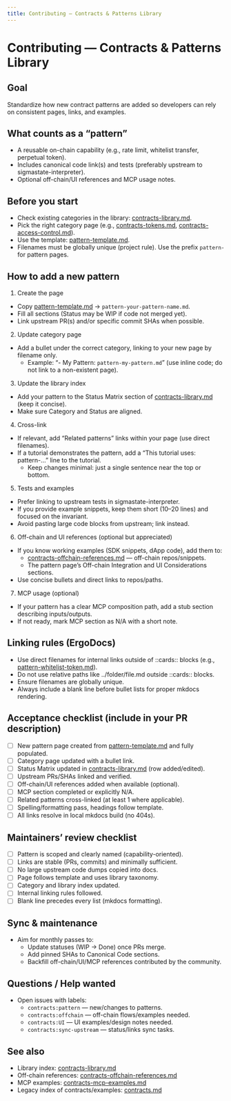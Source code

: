 ```yaml
---
title: Contributing — Contracts & Patterns Library
---
```


# Contributing — Contracts & Patterns Library

## Goal

Standardize how new contract patterns are added so developers can rely on consistent pages, links, and examples.

## What counts as a “pattern”

- A reusable on-chain capability (e.g., rate limit, whitelist transfer, perpetual token).
- Includes canonical code link(s) and tests (preferably upstream to sigmastate-interpreter).
- Optional off-chain/UI references and MCP usage notes.

## Before you start

- Check existing categories in the library: [contracts-library.md](contracts-library.md).
- Pick the right category page (e.g., [contracts-tokens.md](contracts-tokens.md), [contracts-access-control.md](contracts-access-control.md)).
- Use the template: [pattern-template.md](pattern-template.md).
- Filenames must be globally unique (project rule). Use the prefix `pattern-` for pattern pages.

## How to add a new pattern

1) Create the page

- Copy [pattern-template.md](pattern-template.md) → `pattern-your-pattern-name.md`.
- Fill all sections (Status may be WIP if code not merged yet).
- Link upstream PR(s) and/or specific commit SHAs when possible.

2) Update category page

- Add a bullet under the correct category, linking to your new page by filename only.
  - Example: “- My Pattern: `pattern-my-pattern.md`” (use inline code; do not link to a non-existent page).

3) Update the library index

- Add your pattern to the Status Matrix section of [contracts-library.md](contracts-library.md) (keep it concise).
- Make sure Category and Status are aligned.

4) Cross-link

- If relevant, add “Related patterns” links within your page (use direct filenames).
- If a tutorial demonstrates the pattern, add a “This tutorial uses: pattern-...” line to the tutorial.
  - Keep changes minimal: just a single sentence near the top or bottom.

5) Tests and examples

- Prefer linking to upstream tests in sigmastate-interpreter.
- If you provide example snippets, keep them short (10–20 lines) and focused on the invariant.
- Avoid pasting large code blocks from upstream; link instead.

6) Off-chain and UI references (optional but appreciated)

- If you know working examples (SDK snippets, dApp code), add them to:
  - [contracts-offchain-references.md](contracts-offchain-references.md) — off-chain repos/snippets.
  - The pattern page’s Off-chain Integration and UI Considerations sections.
- Use concise bullets and direct links to repos/paths.

7) MCP usage (optional)

- If your pattern has a clear MCP composition path, add a stub section describing inputs/outputs.
- If not ready, mark MCP section as N/A with a short note.

## Linking rules (ErgoDocs)

- Use direct filenames for internal links outside of ::cards:: blocks (e.g., [pattern-whitelist-token.md](pattern-whitelist-token.md)).
- Do not use relative paths like ../folder/file.md outside ::cards:: blocks.
- Ensure filenames are globally unique.
- Always include a blank line before bullet lists for proper mkdocs rendering.

## Acceptance checklist (include in your PR description)

- [ ] New pattern page created from [pattern-template.md](pattern-template.md) and fully populated.
- [ ] Category page updated with a bullet link.
- [ ] Status Matrix updated in [contracts-library.md](contracts-library.md) (row added/edited).
- [ ] Upstream PRs/SHAs linked and verified.
- [ ] Off-chain/UI references added when available (optional).
- [ ] MCP section completed or explicitly N/A.
- [ ] Related patterns cross-linked (at least 1 where applicable).
- [ ] Spelling/formatting pass, headings follow template.
- [ ] All links resolve in local mkdocs build (no 404s).

## Maintainers’ review checklist

- [ ] Pattern is scoped and clearly named (capability-oriented).
- [ ] Links are stable (PRs, commits) and minimally sufficient.
- [ ] No large upstream code dumps copied into docs.
- [ ] Page follows template and uses library taxonomy.
- [ ] Category and library index updated.
- [ ] Internal linking rules followed.
- [ ] Blank line precedes every list (mkdocs formatting).

## Sync & maintenance

- Aim for monthly passes to:
  - Update statuses (WIP → Done) once PRs merge.
  - Add pinned SHAs to Canonical Code sections.
  - Backfill off-chain/UI/MCP references contributed by the community.

## Questions / Help wanted

- Open issues with labels:
  - `contracts:pattern` — new/changes to patterns.
  - `contracts:offchain` — off-chain flows/examples needed.
  - `contracts:UI` — UI examples/design notes needed.
  - `contracts:sync-upstream` — status/links sync tasks.

## See also

- Library index: [contracts-library.md](contracts-library.md)
- Off-chain references: [contracts-offchain-references.md](contracts-offchain-references.md)
- MCP examples: [contracts-mcp-examples.md](contracts-mcp-examples.md)
- Legacy index of contracts/examples: [contracts.md](contracts.md)
